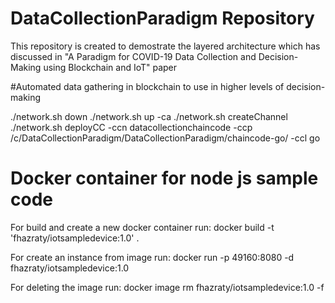 # DataCollectionParadigm Repository
This repository is created to demostrate the layered architecture which has discussed in "A Paradigm for COVID-19 Data Collection and Decision-Making using Blockchain and IoT" paper

#Automated data gathering in blockchain to use in higher levels of decision-making


./network.sh down
./network.sh up -ca
./network.sh createChannel
./network.sh deployCC -ccn datacollectionchaincode -ccp /c/DataCollectionParadigm/DataCollectionParadigm/chaincode-go/ -ccl go


# Docker container for node js sample code
For build and create a new docker container run:
docker build -t 'fhazraty/iotsampledevice:1.0' .

For create an instance from image run:
docker run -p 49160:8080 -d fhazraty/iotsampledevice:1.0

For deleting the image run:
docker image rm fhazraty/iotsampledevice:1.0 -f
